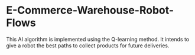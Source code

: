 # E-Commerce-Warehouse-Robot-Flows
This AI algorithm is implemented using the Q-learning method. It intends to give a robot the best paths to collect products for future deliveries.

